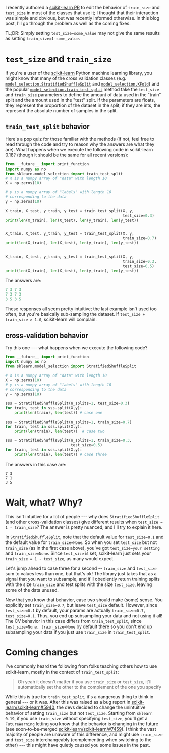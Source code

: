 I recently authored a [scikit-learn PR](https://github.com/scikit-learn/scikit-learn/pull/7459) to edit the behavior of `train_size` and `test_size` in most of the classes that use it; I thought that their interaction was simple and obvious, but was recently informed otherwise. In this blog post, I'll go through the problem as well as the coming fixes.

TL;DR: Simply setting `test_size=some_value` may not give the same results as setting `train_size=1-some_value`.

# `test_size` and `train_size`
If you're a user of the [scikit-learn](http://scikit-learn.org/stable/) Python machine learning library, you might know that many of the cross validation classes (e.g. [`model_selection.StratifiedShuffleSplit`](http://scikit-learn.org/stable/modules/generated/sklearn.model_selection.StratifiedShuffleSplit.html) and [`model_selection.KFold`](http://scikit-learn.org/stable/modules/generated/sklearn.model_selection.KFold.html)) and the popular [`model_selection.train_test_split`](http://scikit-learn.org/stable/modules/generated/sklearn.model_selection.train_test_split.html) method take the `test_size` and `train_size` parameters to define the amount of data used in the "train" split and the amount used in the "test" split. If the parameters are floats, they represent the proportion of the dataset in the split; if they are ints, the represent the absolute number of samples in the split.

## `train_test_split` behavior
Here's a pop quiz for those familiar with the methods (if not, feel free to read through the code and try to reason why the answers are what they are). What happens when we execute the following code in scikit-learn 0.18? (though it should be the same for all recent versions):
```python
from __future__ import print_function
import numpy as np
from sklearn.model_selection import train_test_split
# X is a numpy array of "data" with length 10
X = np.zeros(10)

# y is a numpy array of "labels" with length 10 
# corresponding to the data
y = np.zeros(10)

X_train, X_test, y_train, y_test = train_test_split(X, y, 
                                                    test_size=0.3)
print(len(X_train), len(X_test), len(y_train), len(y_test))


X_train, X_test, y_train, y_test = train_test_split(X, y, 
                                                    train_size=0.7)
print(len(X_train), len(X_test), len(y_train), len(y_test))


X_train, X_test, y_train, y_test = train_test_split(X, y, 
                                                    train_size=0.3, 
                                                    test_size=0.5)
print(len(X_train), len(X_test), len(y_train), len(y_test))
```

The answers are:
```python
7 3 7 3
7 3 7 3
3 5 3 5
```

These responses all seem pretty intuitive; the last example isn't used too often, but you're basically sub-sampling the dataset. If `test_size + train_size > 1.0`, scikit-learn will complain.

## cross-validation behavior
Try this one --- what happens when we execute the following code?
```python
from __future__ import print_function
import numpy as np
from sklearn.model_selection import StratifiedShuffleSplit

# X is a numpy array of "data" with length 10
X = np.zeros(10)
# y is a numpy array of "labels" with length 10 
# corresponding to the data
y = np.zeros(10)

sss = StratifiedShuffleSplit(n_splits=1, test_size=0.3)
for train, test in sss.split(X,y):
    print(len(train), len(test)) # case one

sss = StratifiedShuffleSplit(n_splits=1, train_size=0.7)
for train, test in sss.split(X,y):
    print(len(train), len(test))  # case two

sss = StratifiedShuffleSplit(n_splits=1, train_size=0.3, 
                             test_size=0.5)
for train, test in sss.split(X,y):
    print(len(train), len(test)) # case three
```

The answers in this case are:
```
7 3
7 1
3 5
```

# Wait, what? Why?
This isn't intuitive for a lot of people --- why does `StratifiedShuffleSplit` (and other cross-validation classes) give different results when `test_size = 1 - train_size`? The answer is pretty nuanced, and I'll try to explain it here.

In [`StratifiedShuffleSplit`](http://scikit-learn.org/0.18/modules/generated/sklearn.model_selection.StratifiedShuffleSplit.html), note that the default value for `test_size=0.1` and the default value for `train_size=None`. So when you set `test_size` but not `train_size` (as in the first case above), you've got `test_size=your setting` and `train_size=None`. Since `test_size` is set, scikit-learn just sets your `train_size = 1 - test_size`, as many would expect.

Let's jump ahead to case three for a second -- `train_size` and `test_size` sum to values less than one, but that's ok! The library just takes that as a signal that you want to subsample, and it'll obediently return training splits with the size `train_size` and test splits with the size `test_size`, leaving some of the data unused.

Now that you know that behavior, case two should make (some) sense. You explicitly set `train_size=0.7`, but leave `test_size` default. However, since `test_size=0.1` by default, your params are actually `train_size=0.7, test_size=0.1`. Thus, you end up subsampling your data and not using it all! The CV behavior in this case differs from `train_test_split`, since `test_size=None, train_size=None` by default there so you don't end up subsampling your data if you just use `train_size` in `train_test_split`.

# Coming changes
I've commonly heard the following from folks teaching others how to use scikit-learn, mostly in the context of `train_test_split`:
> Oh yeah it doesn't matter if you use `train_size` or `test_size`, it'll automatically set the other to the complement of the one you specify

While this is true for `train_test_split`, it's a dangerous thing to think in general --- or it was. After this was raised as a bug report in [scikit-learn/scikit-learn#5940](https://github.com/scikit-learn/scikit-learn/issues/5940), the devs decided to change the unintuitive behavior of setting `train_size` but not `test_size`. Starting from `sklearn 0.19`, if you use `train_size` without specifying `test_size`, you'll get a `FutureWarning` letting you know that the behavior is changing in the future (see soon-to-be-merged [scikit-learn/scikit-learn/#7459](https://github.com/scikit-learn/scikit-learn/pull/7459)). I think the vast majority of people are unaware of this difference, and might use `train_size` and `test_size` interchangeably (complementing when switching to the other) --- this might have quietly caused you some issues in the past.
